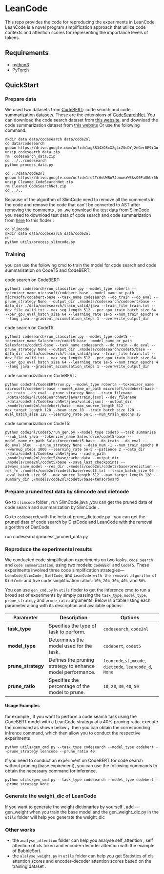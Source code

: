 # LeanCode
This repo provides the code for reproducing the experiments in LeanCode. LeanCode is a novel program simplification approach that utilize code contexts and attention scores for representing the importance levels of tokens.
## Requirements
- [python3](https://www.python.org/downloads/)
- [PyTorch](https://pytorch.org/get-started/locally/)
## QuickStart
### Prepare data
We used two datasets from [CodeBERT](https://arxiv.org/pdf/2002.08155): code search and code summarization datasets. These are the extensions of [CodeSearchNet](https://github.com/github/CodeSearchNet).
You can download the code search dataset from [this website](https://drive.google.com/uc?id=1xgSR34XO8xXZg4cZScDYj2eGerBE9iGo), and download the code summarization dataset from [this website](https://drive.google.com/uc?id=1rd2Tc6oUWBo7JouwexW3ksQ0PaOhUr6h) Or use the following command.

```
mkdir data data/codesearch data/code2nl
cd data/codesearch
gdown https://drive.google.com/uc?id=1xgSR34XO8xXZg4cZScDYj2eGerBE9iGo
unzip codesearch_data.zip
rm  codesearch_data.zip
cd ../../codesearch
python process_data.py

cd ../data/code2nl
gdown https://drive.google.com/uc?id=1rd2Tc6oUWBo7JouwexW3ksQ0PaOhUr6h
unzip Cleaned_CodeSearchNet.zip
rm Cleaned_CodeSearchNet.zip
cd ../..
```
Because of the algorithm of SlimCode need to remove all the comments in the code and remove the code that can't be converted to AST after removing the comments , so ,we download the test data from [SlimCode](https://github.com/gksajy/slimcode?tab=readme-ov-file)  . you need to download test data of code search and code summarization from [here](https://drive.google.com/drive/folders/1TlhFHyHODQbu7wu30Tg4TQCEmSsKiLJo) to this floder :
```
cd slimcode
mkdir data data/codesearch data/code2nl
cd ..
python utils/process_slimcode.py
```
### Training
you can use the following cmd to train the model for code search and code summarization on CodeT5 and CodeBERT:

code search on CodeBERT:
```
python3 codesearch/run_classifier.py --model_type roberta --tokenizer_name microsoft/codebert-base --model_name_or_path microsoft/codebert-base --task_name codesearch --do_train --do_eval --prune_strategy None --output_dir ./models/codesearch/codebert/base --data_dir ./data/codesearch/train_valid/java --train_file train.txt --dev_file valid.txt --max_seq_length 512 --per_gpu_train_batch_size 64 --per_gpu_eval_batch_size 64 --learning_rate 1e-5 --num_train_epochs 4  --lang java --gradient_accumulation_steps 1 --overwrite_output_dir
```
code search on CodeT5:
```
python3 codesearch/run_classifier.py --model_type codet5 --tokenizer_name Salesforce/codet5-base --model_name_or_path Salesforce/codet5-base --task_name codesearch --do_train --do_eval --prune_strategy None --output_dir ./models/codesearch/codet5/base --data_dir ./data/codesearch/train_valid/java --train_file train.txt --dev_file valid.txt --max_seq_length 512 --per_gpu_train_batch_size 64 --per_gpu_eval_batch_size 64 --learning_rate 1e-5 --num_train_epochs 4  --lang java --gradient_accumulation_steps 1 --overwrite_output_dir
```
code summarization on CodeBERT:
```
python code2nl/CodeBERT/run.py --model_type roberta --tokenizer_name microsoft/codebert-base --model_name_or_path microsoft/codebert-base --do_train --do_eval --prune_strategy None --train_filename ./data/code2nl/CodeSearchNet/java/train.jsonl --dev_filename ./data/code2nl/CodeSearchNet/java/valid.jsonl --output_dir ./models/code2nl/codebert/base --max_source_length 512 --max_target_length 128 --beam_size 10 --train_batch_size 128 --eval_batch_size 128 --learning_rate 5e-5 --num_train_epochs 15
```
code summarization on CodeT5:
```
python code2nl/CodeT5/run_gen.py --model_type codet5 --task summarize --sub_task java --tokenizer_name Salesforce/codet5-base --model_name_or_path Salesforce/codet5-base --do_train --do_eval --do_eval_bleu  --prune_strategy None --data_num -1 --num_train_epochs 8 --warmup_steps 1000 --learning_rate 5e-5 --patience 2 --data_dir ./data/code2nl/CodeSearchNet/java --cache_path ./models/code2nl/codet5/base/cache_data --output_dir ./models/code2nl/codet5/base --save_last_checkpoints --always_save_model --res_dir ./models/code2nl/codet5/base/prediction --res_fn ./models/code2nl/codet5/base/result.txt --train_batch_size 96 --eval_batch_size 96 --max_source_length 512 --max_target_length 128 --summary_dir ./models/code2nl/codet5/base/tensorboard
```
### Prepare pruned test data by slimcode and dietcode

Go to `slimcode` folder , run SlimCode.java ,you can get the pruned data of code search and summarization by SlimCode .

Go to `codesearch`,with the help of prune_dietcode.py , you can get the pruned data of code search by DietCode and LeanCode with the removal algorithm of DietCode

run codesearch/process_pruned_data.py

### Reproduce the experimental results
We conducted code simplification experiments on two tasks, `code search` and `code summarization`, using two models: `CodeBERT` and `CodeT5`. These experiments involved three code simplification strategies—`LeanCode`,`SlimCode` , `DietCode`, and `LeanCode with the removal algorithm of DietCode` and five code simplification ratios: `10%`, `20%`, `30%`, `40%`, and `50%`.  
  
You can use `gen_cmd.py` in `utils` floder to get the inference cmd to run a broad set of experiments by simply passing the `task_type`, `model_type`, `prune_strategy` and `prune_ratio` arguments. 
Below is a table listing each parameter along with its description and available options:

| Parameter          | Description                                           | Options                                                         |
|--------------------|-------------------------------------------------------|-----------------------------------------------------------------|
| **task_type**      | Specifies the type of task to perform.                | `codesearch`, `code2nl`                                         |
| **model_type**     | Determines the model used for the task.               | `codebert`, `codet5`                                            |
| **prune_strategy** | Defines the pruning strategy to enhance model performance. | `leancode`,`slimcode`, `dietcode`, `leancode_d`, `None`                  |
| **prune_ratio**    | Specifies the percentage of the model to prune.       | `10`, `20`, `30`, `40`, `50`                                    |

#### Usage Examples
for example , If you want to perform a code search task using the CodeBERT model with a LeanCode strategy at a 40% pruning ratio. execute the command as shown below ，then you can obtain the corresponding infrence command, which then allow you to conduct the respective experiments

```
python utils/gen_cmd.py --task_type codesearch --model_type codebert --prune_strategy leancode --prune_ratio 40
```
If you need to conduct an experiment on CodeBERT for code search without pruning (base expirement), you can use the following commands to obtain the necessary command for inference.
```
python utils/gen_cmd.py --task_type codesearch --model_type codebert --prune_strategy None
```
### Generate the weight_dic of LeanCode
If you want to generate the weight dictionaries by yourself , add --gen_weight when you train the base model and the gen_weight_dic.py in the `utils` folder will help you generate the weight_dic
### Other works
- the `analyse_attention` folder can help you analyse self_attention , self attention of cls token and encoder-decoder attention with the example of BubbleSort.  
- the `alalyse_weight.py` in `utils` folder can help you get Statistics of cls attention scores and encoder-decoder attention scores based on the training dataset .
